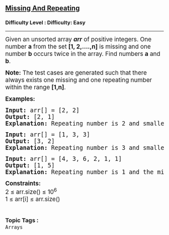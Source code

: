 <h2><a href="https://www.geeksforgeeks.org/problems/find-missing-and-repeating2512/1">Missing And Repeating</a></h2><h3>Difficulty Level : Difficulty: Easy</h3><hr><div class="problems_problem_content__Xm_eO" style="user-select: auto;"><p style="user-select: auto;"><span style="font-size: 14pt; user-select: auto;">Given an unsorted array <strong style="user-select: auto;"><em style="user-select: auto;">arr</em></strong> of positive integers. One number <strong style="user-select: auto;">a</strong> from the set <strong style="user-select: auto;">[1, 2,....,n]</strong> is missing and one number <strong style="user-select: auto;">b</strong> occurs twice in the array. Find numbers <strong style="user-select: auto;">a</strong>&nbsp;and <strong style="user-select: auto;">b</strong>.<br style="user-select: auto;"></span></p>
<p style="user-select: auto;"><span style="font-size: 14pt; user-select: auto;"><strong style="user-select: auto;">Note:</strong> The test cases are generated such that there always exists one missing and one repeating number within the range <strong style="user-select: auto;">[1,n]</strong>.</span></p>
<p style="user-select: auto;"><span style="font-size: 14pt; user-select: auto;"><strong style="user-select: auto;">Examples:<br style="user-select: auto;"></strong></span></p>
<pre style="user-select: auto;"><span style="font-size: 14pt; user-select: auto;"><strong style="user-select: auto;">Input: </strong>arr[] = [2, 2]
<strong style="user-select: auto;">Output:</strong> [2, 1]
<strong style="user-select: auto;">Explanation:</strong> Repeating number is 2 and smallest positive missing number is 1.
</span></pre>
<pre style="user-select: auto;"><span style="font-size: 14pt; user-select: auto;"><strong style="user-select: auto;">Input: </strong>arr[] = [1, 3, 3] 
<strong style="user-select: auto;">Output:</strong> [3, 2]
<strong style="user-select: auto;">Explanation:</strong> Repeating number is 3 and smallest positive missing number is 2.</span></pre>
<pre style="user-select: auto;"><span style="font-size: 14pt; user-select: auto;"><strong style="user-select: auto;">Input: </strong>arr[] = [4, 3, 6, 2, 1, 1]</span><br style="user-select: auto;"><span style="font-size: 14pt; user-select: auto;"><strong style="user-select: auto;">Output:</strong> [1, 5]</span><br style="user-select: auto;"><span style="font-size: 14pt; user-select: auto;"><strong style="user-select: auto;">Explanation:</strong> Repeating number is 1 and the missing number is 5.</span></pre>
<p style="user-select: auto;"><span style="font-size: 14pt; user-select: auto;"><strong style="user-select: auto;">Constraints:</strong><br style="user-select: auto;">2 ≤ arr.size() ≤ 10<sup style="user-select: auto;">6</sup><br style="user-select: auto;">1 ≤ arr[i] ≤ arr.size()</span></p></div><br><p><span style=font-size:18px><strong>Topic Tags : </strong><br><code>Arrays</code>&nbsp;
